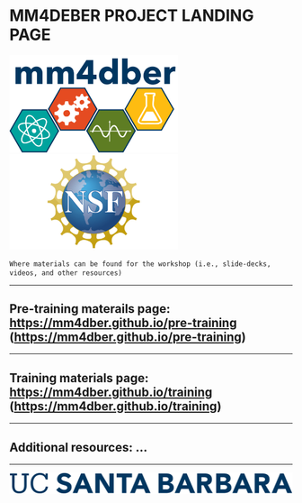 # MM4DEBER PROJECT LANDING PAGE

<p align="center">

<img src="images/mm4dber_clear.png" width="300"/> <img src="images/NSF-Logo.png" width="300"/>

</p>


    Where materials can be found for the workshop (i.e., slide-decks, videos, and other resources)

- - -

## Pre-training materails page: https://mm4dber.github.io/pre-training (https://mm4dber.github.io/pre-training)

- - -

## Training materials page: https://mm4dber.github.io/training (https://mm4dber.github.io/training)

- - -

## Additional resources: ...

- - -

![](images/UCSB_Navy_mark.png)

